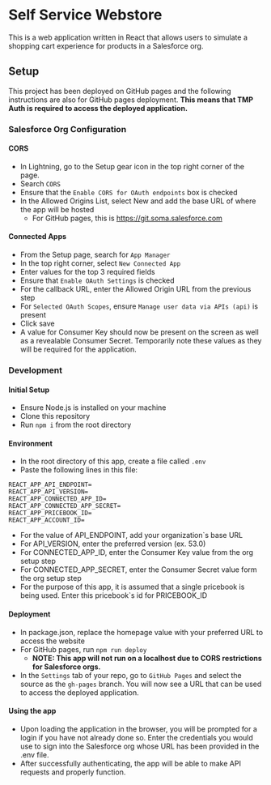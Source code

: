 # Self Service Webstore
This is a web application written in React that allows users to simulate a shopping cart experience for products in a Salesforce org.

## Setup
This project has been deployed on GitHub pages and the following instructions are also for GitHub pages deployment.  **This means that TMP Auth is required to access the deployed application.**  
### Salesforce Org Configuration

#### CORS
- In Lightning, go to the Setup gear icon in the top right corner of the page.
- Search `CORS`
- Ensure that the `Enable CORS for OAuth endpoints` box is checked
- In the Allowed Origins List, select New and add the base URL of where the app will be hosted
  - For GitHub pages, this is https://git.soma.salesforce.com

#### Connected Apps
- From the Setup page, search for `App Manager`
- In the top right corner, select `New Connected App`
- Enter values for the top 3 required fields
- Ensure that `Enable OAuth Settings` is checked
- For the callback URL, enter the Allowed Origin URL from the previous step
- For `Selected OAuth Scopes`, ensure `Manage user data via APIs (api)` is present
- Click save
- A value for Consumer Key should now be present on the screen as well as a revealable Consumer Secret. Temporarily note these values as they will be required for the application.

### Development

#### Initial Setup
- Ensure Node.js is installed on your machine
- Clone this repository
- Run `npm i` from the root directory

#### Environment
- In the root directory of this app, create a file called `.env`
- Paste the following lines in this file:
```
REACT_APP_API_ENDPOINT=  
REACT_APP_API_VERSION=  
REACT_APP_CONNECTED_APP_ID=  
REACT_APP_CONNECTED_APP_SECRET=  
REACT_APP_PRICEBOOK_ID=  
REACT_APP_ACCOUNT_ID=

```
- For the value of API_ENDPOINT, add your organization`s base URL
- For API_VERSION, enter the preferred version (ex. 53.0)
- For CONNECTED_APP_ID, enter the Consumer Key value from the org setup step
- For CONNECTED_APP_SECRET, enter the Consumer Secret value form the org setup step
- For the purpose of this app, it is assumed that a single pricebook is being used. Enter this pricebook`s id for PRICEBOOK_ID

#### Deployment
- In package.json, replace the homepage value with your preferred URL to access the website
- For GitHub pages, run `npm run deploy`
  - **NOTE: This app will not run on a localhost due to CORS restrictions for Salesforce orgs.**
- In the `Settings` tab of your repo, go to `GitHub Pages` and select the source as the `gh-pages` branch. You will now see a URL that can be used to access the deployed application.

#### Using the app
- Upon loading the application in the browser, you will be prompted for a login if you have not already done so. Enter the credentials you would use to sign into the Salesforce org whose URL has been provided in the .env file.
- After successfully authenticating, the app will be able to make API requests and properly function.
